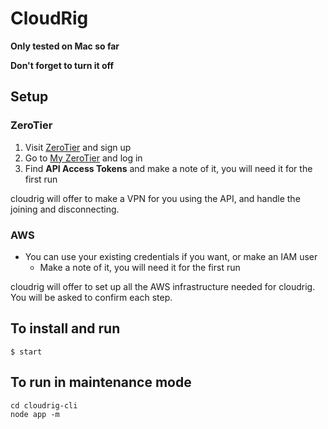# CloudRig

**Only tested on Mac so far**

**Don't forget to turn it off**

## Setup

### ZeroTier

1. Visit [ZeroTier](https://www.zerotier.com/) and sign up
2. Go to [My ZeroTier](https://my.zerotier.com) and log in
3. Find **API Access Tokens** and make a note of it, you will need it for the first run

cloudrig will offer to make a VPN for you using the API, and handle the joining and disconnecting.

### AWS

* You can use your existing credentials if you want, or make an IAM user
    * Make a note of it, you will need it for the first run

cloudrig will offer to set up all the AWS infrastructure needed for cloudrig. You will be asked to confirm each step.

## To install and run

    $ start

## To run in maintenance mode

    cd cloudrig-cli
    node app -m